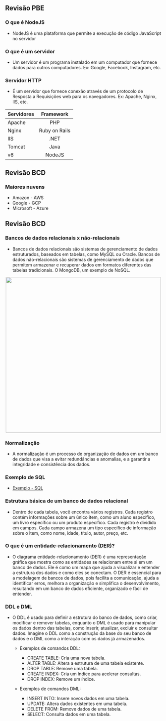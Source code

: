 
## Revisão PBE
### O que é NodeJS
- NodeJS é uma plataforma que permite a execução de código JavaScript no servidor
### O que é um servidor
- Um servidor é um programa instalado em um computador que fornece dados para outros computadores. Ex: Google, Facebook, Instagram, etc.
### Servidor HTTP
- É um servidor que fornece conexão através de um protocolo de Resposta a Requisições web para os navegadores. Ex: Apache, Nginx, IIS, etc.

|Servidores|Framework|
|-|:-:|
|Apache|PHP|
|Nginx|Ruby on Rails|
|IIS|.NET|
|Tomcat|Java|
|v8|NodeJS|

## Revisão BCD
### Maiores nuvens
- Amazon - AWS
- Google - GCP
- Microsoft - Azure

## Revisão BCD
### Bancos de dados relacionais x não-relacionais

- Bancos de dados relacionais são sistemas de gerenciamento de dados estruturados, baseados em tabelas, como MySQL ou Oracle.  Bancos de dados não-relacionais são sistemas de gerenciamento de dados que permitem armazenar e recuperar dados em formatos diferentes das tabelas tradicionais.  O MongoDB, um exemplo de NoSQL.
<p align="center">
<img src="https://media.dev.to/dynamic/image/width=1000,height=420,fit=cover,gravity=auto,format=auto/https%3A%2F%2Fdev-to-uploads.s3.amazonaws.com%2Fuploads%2Farticles%2Fc2shxendqypzc1c1jj6t.jpg" style="width:500px">
</p>

### Normalização
- A normalização é um processo de organização de dados em um banco de dados que visa a evitar redundâncias e anomalias, e a garantir a integridade e consistência dos dados.

### Exemplo de SQL
- [Exemplo - SQL ](Escola.sql)

### Estrutura básica de um banco de dados relacional

- Dentro de cada tabela, você encontra vários registros. Cada registro contém informações sobre um único item, como um aluno específico, um livro específico ou um produto específico. Cada registro é dividido em campos. Cada campo armazena um tipo específico de informação sobre o item, como nome, idade, título, autor, preço, etc.

### O que é um entidade-relacionamento (DER)?
- O diagrama entidade-relacionamento (DER) é uma representação gráfica que mostra como as entidades se relacionam entre si em um banco de dados. Ele é como um mapa que ajuda a visualizar e entender a estrutura dos dados e como eles se conectam. O DER é essencial para a modelagem de bancos de dados, pois facilita a comunicação, ajuda a identificar erros, melhora a organização e simplifica o desenvolvimento, resultando em um banco de dados eficiente, organizado e fácil de entender. 

### DDL e DML
- O DDL é usado para definir a estrutura do banco de dados, como criar, modificar e remover tabelas, enquanto o DML é usado para manipular os dados dentro das tabelas, como inserir, atualizar, excluir e consultar dados. Imagine o DDL como a construção da base do seu banco de dados e o DML como a interação com os dados já armazenados.

    - Exemplos de comandos DDL:

        - CREATE TABLE: Cria uma nova tabela.
        - ALTER TABLE: Altera a estrutura de uma tabela existente.
        - DROP TABLE: Remove uma tabela.
        - CREATE INDEX: Cria um índice para acelerar consultas.
        - DROP INDEX: Remove um índice.

    - Exemplos de comandos DML:

        - INSERT INTO: Insere novos dados em uma tabela.
        - UPDATE: Altera dados existentes em uma tabela.
        - DELETE FROM: Remove dados de uma tabela.
        - SELECT: Consulta dados em uma tabela.